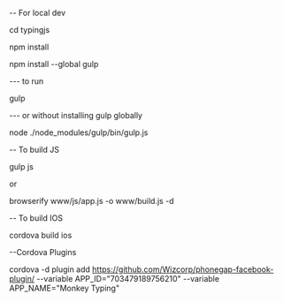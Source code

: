 -- For local dev

cd typingjs

npm install

npm install --global gulp

--- to run

gulp


--- or without installing gulp globally

node ./node_modules/gulp/bin/gulp.js



-- To build JS

gulp js

or

browserify www/js/app.js -o www/build.js -d

-- To build IOS 

cordova build ios



--Cordova Plugins

cordova -d plugin add https://github.com/Wizcorp/phonegap-facebook-plugin/ --variable APP_ID="703479189756210" --variable APP_NAME="Monkey Typing"

